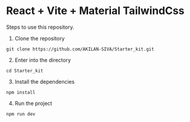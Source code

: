 # React + Vite + Material TailwindCss 

Steps to use this repository.
1. Clone the repository
```
git clone https://github.com/AKILAN-SIVA/Starter_kit.git
```
2. Enter into the directory
```
cd Starter_kit
```
3. Install the dependencies
```
npm install
```
4. Run the project
```
npm run dev
```
